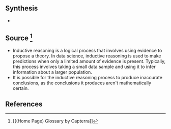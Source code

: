 ## Synthesis
- 
## Source [^1]
- Inductive reasoning is a logical process that involves using evidence to propose a theory. In data science, inductive reasoning is used to make predictions when only a limited amount of evidence is present. Typically, this process involves taking a small data sample and using it to infer information about a larger population.
- It is possible for the inductive reasoning process to produce inaccurate conclusions, as the conclusions it produces aren't mathematically certain.
## References

[^1]: [[(Home Page) Glossary by Capterra]]